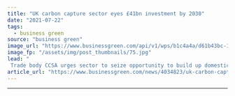 ```yaml
---
title: "UK carbon capture sector eyes £41bn investment by 2030"
date: "2021-07-22"
tags: 
  - business green
source: "business green"
image_url: "https://www.businessgreen.com/api/v1/wps/b1c4a4a/d61b43bc-1853-449a-a9d2-2a2c8498bfdd/8/CCUS-1email-185x114.jpg"
image_fp: "/assets/img/post_thumbnails/75.jpg"
lead: "
 Trade body CCSA urges sector to seize opportunity to build up domestic supply chain in support of growing CCUS pipeline ..."
article_url: "https://www.businessgreen.com/news/4034823/uk-carbon-capture-sector-eyes-gbp41bn-investment-2030"
---
```


---
